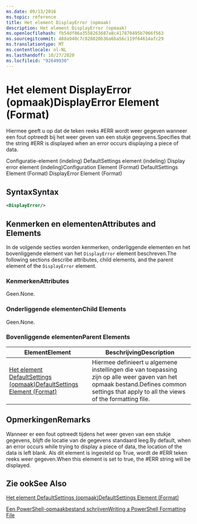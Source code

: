 ```yaml
---
ms.date: 09/13/2016
ms.topic: reference
title: Het element DisplayError (opmaak)
description: Het element DisplayError (opmaak)
ms.openlocfilehash: fb54df86a3558263687a8c417870495b7066f563
ms.sourcegitcommit: 488a940c7c828820b36a6ba56c119f64614afc29
ms.translationtype: MT
ms.contentlocale: nl-NL
ms.lasthandoff: 10/27/2020
ms.locfileid: "92649930"
---
```

# <a name="displayerror-element-format"></a><span data-ttu-id="41995-103">Het element DisplayError (opmaak)</span><span class="sxs-lookup"><span data-stu-id="41995-103">DisplayError Element (Format)</span></span>

<span data-ttu-id="41995-104">Hiermee geeft u op dat de teken reeks #ERR wordt weer gegeven wanneer een fout optreedt bij het weer geven van een stukje gegevens.</span><span class="sxs-lookup"><span data-stu-id="41995-104">Specifies that the string #ERR is displayed when an error occurs displaying a piece of data.</span></span>

<span data-ttu-id="41995-105">Configuratie-element (indeling) DefaultSettings element (indeling) Display error element (indeling)</span><span class="sxs-lookup"><span data-stu-id="41995-105">Configuration Element (Format) DefaultSettings Element (Format) DisplayError Element (Format)</span></span>

## <a name="syntax"></a><span data-ttu-id="41995-106">Syntax</span><span class="sxs-lookup"><span data-stu-id="41995-106">Syntax</span></span>

```xml
<DisplayError/>
```

## <a name="attributes-and-elements"></a><span data-ttu-id="41995-107">Kenmerken en elementen</span><span class="sxs-lookup"><span data-stu-id="41995-107">Attributes and Elements</span></span>

<span data-ttu-id="41995-108">In de volgende secties worden kenmerken, onderliggende elementen en het bovenliggende element van het `DisplayError` element beschreven.</span><span class="sxs-lookup"><span data-stu-id="41995-108">The following sections describe attributes, child elements, and the parent element of the `DisplayError` element.</span></span>

### <a name="attributes"></a><span data-ttu-id="41995-109">Kenmerken</span><span class="sxs-lookup"><span data-stu-id="41995-109">Attributes</span></span>

<span data-ttu-id="41995-110">Geen.</span><span class="sxs-lookup"><span data-stu-id="41995-110">None.</span></span>

### <a name="child-elements"></a><span data-ttu-id="41995-111">Onderliggende elementen</span><span class="sxs-lookup"><span data-stu-id="41995-111">Child Elements</span></span>

<span data-ttu-id="41995-112">Geen.</span><span class="sxs-lookup"><span data-stu-id="41995-112">None.</span></span>

### <a name="parent-elements"></a><span data-ttu-id="41995-113">Bovenliggende elementen</span><span class="sxs-lookup"><span data-stu-id="41995-113">Parent Elements</span></span>

|<span data-ttu-id="41995-114">Element</span><span class="sxs-lookup"><span data-stu-id="41995-114">Element</span></span>|<span data-ttu-id="41995-115">Beschrijving</span><span class="sxs-lookup"><span data-stu-id="41995-115">Description</span></span>|
|-------------|-----------------|
|[<span data-ttu-id="41995-116">Het element DefaultSettings (opmaak)</span><span class="sxs-lookup"><span data-stu-id="41995-116">DefaultSettings Element (Format)</span></span>](./defaultsettings-element-format.md)|<span data-ttu-id="41995-117">Hiermee definieert u algemene instellingen die van toepassing zijn op alle weer gaven van het opmaak bestand.</span><span class="sxs-lookup"><span data-stu-id="41995-117">Defines common settings that apply to all the views of the formatting file.</span></span>|

## <a name="remarks"></a><span data-ttu-id="41995-118">Opmerkingen</span><span class="sxs-lookup"><span data-stu-id="41995-118">Remarks</span></span>

<span data-ttu-id="41995-119">Wanneer er een fout optreedt tijdens het weer geven van een stukje gegevens, blijft de locatie van de gegevens standaard leeg.</span><span class="sxs-lookup"><span data-stu-id="41995-119">By default, when an error occurs while trying to display a piece of data, the location of the data is left blank.</span></span> <span data-ttu-id="41995-120">Als dit element is ingesteld op True, wordt de #ERR teken reeks weer gegeven.</span><span class="sxs-lookup"><span data-stu-id="41995-120">When this element is set to true, the #ERR string will be displayed.</span></span>

## <a name="see-also"></a><span data-ttu-id="41995-121">Zie ook</span><span class="sxs-lookup"><span data-stu-id="41995-121">See Also</span></span>

[<span data-ttu-id="41995-122">Het element DefaultSettings (opmaak)</span><span class="sxs-lookup"><span data-stu-id="41995-122">DefaultSettings Element (Format)</span></span>](./defaultsettings-element-format.md)

[<span data-ttu-id="41995-123">Een PowerShell-opmaakbestand schrijven</span><span class="sxs-lookup"><span data-stu-id="41995-123">Writing a PowerShell Formatting File</span></span>](./writing-a-powershell-formatting-file.md)
